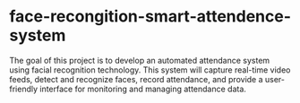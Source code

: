 # face-recongition-smart-attendence-system
The goal of this project is to develop an automated attendance system using facial recognition technology. This system will capture real-time video feeds, detect and recognize faces, record attendance, and provide a user-friendly interface for monitoring and managing attendance data.
